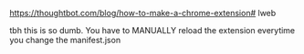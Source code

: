 https://thoughtbot.com/blog/how-to-make-a-chrome-extension# lweb

tbh this is so dumb. You have to MANUALLY reload the extension everytime you change the manifest.json